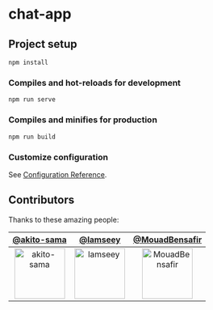# chat-app

## Project setup
```
npm install
```

### Compiles and hot-reloads for development
```
npm run serve
```

### Compiles and minifies for production
```
npm run build
```

### Customize configuration
See [Configuration Reference](https://cli.vuejs.org/config/).

## Contributors

Thanks to these amazing people:

| [@akito-sama](https://github.com/akito-sama) | [@lamseey](https://github.com/lamseey) | [@MouadBensafir](https://github.com/MouadBenSafir)
|:---:|:---:|:---:|
| <img src="https://github.com/akito-sama.png" width="100" alt="akito-sama" /> | <img src="https://github.com/lamseey.png" width="100" alt="lamseey" /> | <img src="https://github.com/MouadBenSafir.png" width="100" alt="MouadBensafir" /> |
